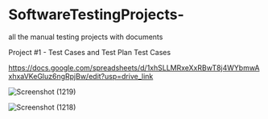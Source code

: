 # SoftwareTestingProjects-
all the manual testing projects with documents

Project #1 - Test Cases and Test Plan
Test Cases

https://docs.google.com/spreadsheets/d/1xhSLLMRxeXxRBwT8j4WYbmwAxhxaVKeGluz6ngRpjBw/edit?usp=drive_link 


![Screenshot (1219)](https://github.com/AlanAbr66/SoftwareTestingProjects-/assets/171651457/8a1ead45-f01e-4dc4-9305-ce82e10e3000)

![Screenshot (1218)](https://github.com/AlanAbr66/SoftwareTestingProjects-/assets/171651457/0db8cdcb-8fc5-4e9c-8a57-f1fd0d62e04f)





